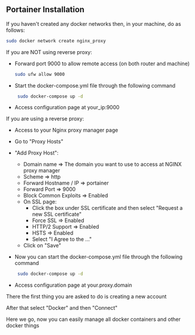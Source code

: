 ## Portainer Installation

If you haven't created any docker networks then, in your machine, do as follows:

```sh
sudo docker network create nginx_proxy
``` 

If you are NOT using reverse proxy:
- Forward port 9000 to allow remote access (on both router and machine)

    ```sh
    sudo ufw allow 9000
    ```

- Start the docker-compose.yml file through the following command

   ```sh
    sudo docker-compose up -d
    ```

- Access configuration page at your_ip:9000
   
If you are using a reverse proxy:
- Access to your Nginx proxy manager page
- Go to "Proxy Hosts"
- "Add Proxy Host":
  - Domain name => The domain you want to use to access at NGINX proxy manager
  - Scheme => http
  - Forward Hostname / IP => portainer
  - Forward Port => 9000
  - Block Common Exploits => Enabled
  - On SSL page:
    - Click the box under SSL certificate and then select "Request a new SSL certificate"
    - Force SSL => Enabled
    - HTTP/2 Support => Enabled
    - HSTS => Enabled
    - Select "I Agree to the ..."
  - Click on "Save"
        
 - Now you can start the docker-compose.yml file through the following command

   ```sh
    sudo docker-compose up -d
    ```
        
 - Access configuration page at your.proxy.domain
 
There the first thing you are asked to do is creating a new account

After that select "Docker" and then "Connect"

Here we go, now you can easily manage all docker containers and other docker things
